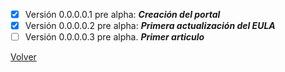 
 - [X] Versión 0.0.0.0.1 pre alpha: ***Creación del portal***
 - [X] Versión 0.0.0.0.2 pre alpha: ***Primera actualización del EULA***
 - [ ] Versión 0.0.0.0.3 pre alpha. ***Primer articulo***

[Volver](https://github.com/peki-network/home)
